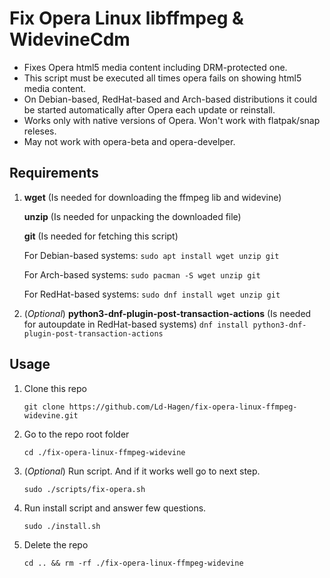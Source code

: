 # Fix Opera Linux libffmpeg & WidevineCdm

* Fixes Opera html5 media content including DRM-protected one.
* This script must be executed all times opera fails on showing html5 media content.
* On Debian-based, RedHat-based and Arch-based distributions it could be started automatically after Opera each update or reinstall.
* Works only with native versions of Opera. Won't work with flatpak/snap releses.
* May not work with opera-beta and opera-develper.

## Requirements

1. **wget** (Is needed for downloading the ffmpeg lib and widevine)

   **unzip** (Is needed for unpacking the downloaded file)

   **git** (Is needed for fetching this script)

	For Debian-based systems: `sudo apt install wget unzip git`

	For Arch-based systems: `sudo pacman -S wget unzip git`

	For RedHat-based systems: `sudo dnf install wget unzip git`
	
2. (*Optional*) **python3-dnf-plugin-post-transaction-actions** (Is needed for autoupdate in RedHat-based systems)
	`dnf install python3-dnf-plugin-post-transaction-actions`

## Usage

1. Clone this repo

    `git clone https://github.com/Ld-Hagen/fix-opera-linux-ffmpeg-widevine.git`

2. Go to the repo root folder

    `cd ./fix-opera-linux-ffmpeg-widevine`

3. (*Optional*) Run script. And if it works well go to next step.

    `sudo ./scripts/fix-opera.sh`

4. Run install script and answer few questions.

    `sudo ./install.sh`

5. Delete the repo

    `cd .. && rm -rf ./fix-opera-linux-ffmpeg-widevine`
